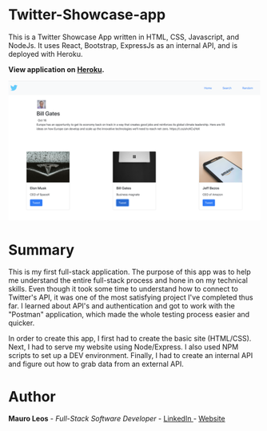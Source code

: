 # Twitter-Showcase-app

This is a Twitter Showcase App written in HTML, CSS, Javascript, and NodeJs. It uses React, Bootstrap, ExpressJs as an internal API, and is deployed with Heroku.

<strong>View application on <a href="https://twitter-showcase-app-ml.herokuapp.com/"><b>Heroku</b></a>.</strong>

<img src="image/twitter-showcase-app.png" alt="image">

# Summary

This is my first full-stack application. The purpose of this app was to help me understand the entire full-stack process and hone in on my technical skills. Even though it took some time to understand how to connect to Twitter's API, it was one of the most satisfying project I've completed thus far. I learned about API's and authentication and got to work with the "Postman" application, which made the whole testing process easier and quicker.

In order to create this app, I first had to create the basic site (HTML/CSS). Next, I had to serve my website using Node/Express. I also used NPM scripts to set up a DEV environment. Finally, I had to create an internal API and figure out how to grab data from an external API.

# Author
<strong>Mauro Leos</strong> - <i>Full-Stack Software Developer</i> - <a href="https://www.linkedin.com/in/mauro-leos-b4103a11b/">LinkedIn </a> - <a href="https:/https://www.mauroleos.com//">Website</a>
